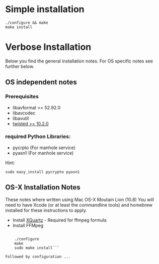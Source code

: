 Simple installation
===================
    ./configure && make
    make install


Verbose Installation
====================
Below you find the general installation notes. For OS specific notes see further below.

OS independent notes
--------------------

### Prerequisites
* libavformat >= 52.92.0
* libavcodec
* libavutil
* [twisted >= 10.2.0](http://www.twistedmatrix.com)

### required Python Libraries:
* pycrpto (For manhole service)
* pyasn1 (For manhole service)

Hint:
    
    sudo easy_install pycrypto pyasn1



OS-X Installation Notes
-----------------------
These notes where written using Mac OS-X Moutain Lion (10.8)
You will need to have Xcode (or at least the commandline tools) and homebrew installed for these instructions to apply.

* Install [XQuartz](http://xquartz.macosforge.org/landing/) - Required for ffmpeg formula
* Install FFMpeg
```brew install ffmpeg

    ./configure
    make
    sudo make install```

Followed by configuration ...